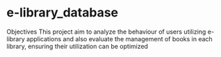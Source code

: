 # e-library_database
Objectives This project aim to analyze the behaviour of users utilizing e-library applications and also evaluate the management of books in each library, ensuring their utilization can be optimized
